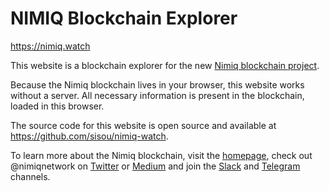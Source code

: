 # NIMIQ Blockchain Explorer

https://nimiq.watch

This website is a blockchain explorer for the new [Nimiq blockchain project](https://nimiq.com).

Because the Nimiq blockchain lives in your browser, this website works without a server. All necessary information is
present in the blockchain, loaded in this browser.

The source code for this website is open source and available at https://github.com/sisou/nimiq-watch.

To learn more about the Nimiq blockchain, visit the
[homepage](https://nimiq.com),
check out @nimiqnetwork on
[Twitter](https://twitter.com/nimiqnetwork) or
[Medium](https://medium.com/nimiq-network) and join the
[Slack](https://nimiq-slackin.herokuapp.com/) and
[Telegram](https://t.me/joinchat/AAAAAEJW-ozFwo7Er9jpHw) channels.
